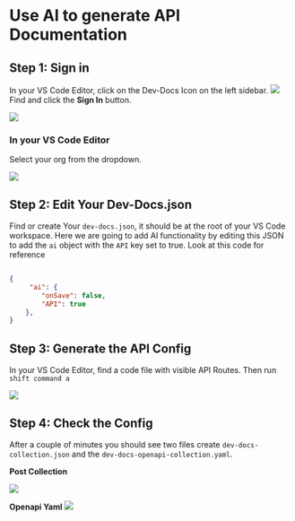 # Use AI to generate API Documentation

## Step 1: Sign in

In your VS Code Editor, click on the Dev-Docs Icon on the left sidebar.
![](/img/use_ai_to_generate_api_documentation/step_1.png)
Find and click the **Sign In** button.

![](/img/use_ai_to_generate_api_documentation/step_2.png)

### In your VS Code Editor

Select your org from the dropdown.

![](/img/create_your_first_codelab_in_your_playgrounds_repo/step_8.png)


## Step 2: Edit Your Dev-Docs.json

Find or create Your `dev-docs.json`, it should be at the root of your VS Code workspace.  Here we are going to add AI functionality
by editing this JSON to add the `ai` object with the `API` key set to true. Look at this code for reference

```json

{
     "ai": {
        "onSave": false,
        "API": true
    },
}

```

## Step 3: Generate the API Config

In your VS Code Editor, find a code file with visible API Routes.  Then run <code>shift command a</code>

![](/img/use_ai_to_generate_api_documentation/step_13.png)

## Step 4:  Check the Config

After a couple of minutes you should see two files create `dev-docs-collection.json` and the `dev-docs-openapi-collection.yaml`.

**Post Collection**

![](/img/use_ai_to_generate_api_documentation/step_20.png)


**Openapi Yaml**
![](/img/use_ai_to_generate_api_documentation/step_22.png)


